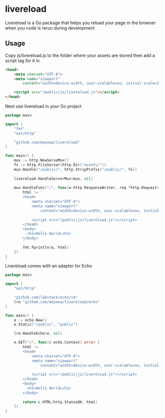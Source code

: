 # livereload

Livereload is a  Go package that helps you reload your page in the browser 
when you code is rerun during development

## Usage
Copy js/livereload.js to the folder where your assets are stored then
add a script tag for it in <head>

```html
<head>
	<meta charset="UTF-8">
	<meta name="viewport"
		content="width=device-width, user-scalable=no, initial-scale=1.0, maximum-scale=1.0, minimum-scale=1.0">

	<script src="/public/js/livereload.js"></script>
</head>
```

Next use livereload in your Go project

```go
package main

import (
	"fmt"
	"net/http"

	"github.com/mayowa/livereload"
)

func main() {
	mux := http.NewServeMux()
	fs := http.FileServer(http.Dir("assets/"))
	mux.Handle("/public/", http.StripPrefix("/public/", fs))
	
	livereload.HandleServerMux(mux, nil)
	
	mux.HandleFunc("/", func(w http.ResponseWriter, req *http.Request) {
		html := `
		<head>
            <meta charset="UTF-8">
            <meta name="viewport"
                content="width=device-width, user-scalable=no, initial-scale=1.0, maximum-scale=1.0, minimum-scale=1.0">
        
            <script src="/public/js/livereload.js"></script>
        </head>
		<body>
		  <h1>Hello World</h1>
		</body>
		`
		fmt.Fprintln(w, html)
	})
}

```

Livereload comes with an adapter for Echo

```go
package main

import (
	"net/http"

	"github.com/labstack/echo/v4"
	lre "github.com/mayowa/livereload/echo"
)

func main() {
	e := echo.New()
	e.Static("/public", "public")

	lre.HandleEcho(e, nil)

	e.GET("/", func(c echo.Context) error {
		html := `
		<head>
            <meta charset="UTF-8">
            <meta name="viewport"
                content="width=device-width, user-scalable=no, initial-scale=1.0, maximum-scale=1.0, minimum-scale=1.0">
        
            <script src="/public/js/livereload.js"></script>
        </head>
		<body>
		  <h1>Hello World</h1>
		</body>
		`
		return c.HTML(http.StatusOK, html)
	})
}

```